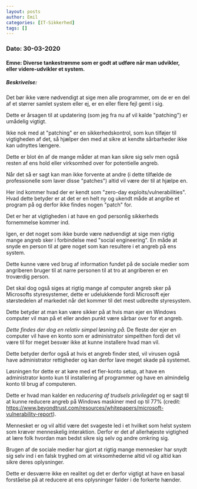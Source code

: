 ```yaml
---
layout: posts
author: Emil
categories: [IT-Sikkerhed]
tags: []
---
```

<h3>Dato: 30-03-2020</h3>

<h4>Emne: Diverse tankestrømme som er godt at udføre når man udvikler, eller videre-udvikler et system.</h4>

<h5>Beskrivelse:</h5>

Det bør ikke være nødvendigt at sige men alle programmer, om de er en del af et størrer samlet system eller ej, er en eller flere fejl gemt i sig.

Dette er årsagen til at updatering (som jeg fra nu af vil kalde "patching") er umådelig vigtigt. 

Ikke nok med at "patching" er en sikkerhedskontrol, som kun tilføjer til vigtigheden af det, så hjælper den med at sikre at kendte sårbarheder ikke kan udnyttes længere.

Dette er blot én af de mange måder at man kan sikre sig selv men også resten af ens hold eller virksomhed over for potentielle angreb.

Når det så er sagt kan man ikke forvente at andre (i dette tilfælde de professionelle som laver disse "patches") altid vil være der til at hjælpe en.

Her ind kommer hvad der er kendt som "zero-day exploits/vulnerabilities". Hvad dette betyder er at det er en helt ny og ukendt måde at angribe et program på og derfor ikke findes nogen "patch" for.

Det er her at vigtigheden i at have en god personlig sikkerheds fornemmelse kommer ind.

Igen, er det noget som ikke burde være nødvendigt at sige men rigtig mange angreb sker i forbindelse med "social engineering". En måde at snyde en person til at gøre noget som kan resultere i et angreb på ens system.

Dette kunne være ved brug af information fundet på de sociale medier som angriberen bruger til at narre personen til at tro at angriberen er en troværdig person.

Det skal dog også siges at rigtig mange af computer angreb sker på Microsofts styresystemer, dette er udelukkende fordi Microsoft ejer størstedelen af markedet når det kommer til det mest udbredte styresystem.

Dette betyder at man kan være sikker på at hvis man ejer en Windows computer vil man på et eller anden punkt være sårbar over for et angreb.

*Dette findes der dog en relativ simpel løsning på.* De fleste der ejer en computer vil have en konto som er administrator simpelthen fordi det vil være til for meget besvær ikke at kunne installere hvad man vil.

Dette betyder derfor også at hvis et angreb finder sted, vil virusen også have administrator rettigheder og kan derfor lave meget skade på systemet.

Løsningen for dette er at køre med et fler-konto setup, at have en administrator konto kun til installering af programmer og have en almindelig konto til brug af computeren.

Dette er hvad man kalder en *reducering af trudsels privilegdet* og er sagt til at kunne reducere angreb på Windows maskiner med op til 77% (credit: https://www.beyondtrust.com/resources/whitepapers/microsoft-vulnerability-report).

Mennesket er og vil altid være det svageste led i et hvilket som helst system som kræver menneskelig interaktion. Derfor er det af allerhøjeste vigtighed at lære folk hvordan man bedst sikre sig selv og andre omkring sig.

Brugen af de sociale medier har gjort at rigtig mange mennesker har snydt sig selv ind i en falsk tryghed om at virksomhederne altid vil og altid kan sikre deres oplysninger.

Dette er desværre ikke en realitet og det er derfor vigtigt at have en basal forståelse på at reducere at ens oplysninger falder i de forkerte hænder.

